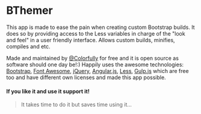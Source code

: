 BThemer
=====

This app is made to ease the pain when creating custom Bootstrap builds. It does so by providing access to the Less variables in charge of the "look and feel" in a user friendly interface. Allows custom builds, minifies, compiles and etc.

Made and maintained by <a href="https://github.com/ColorfullyMe" target="_blank">@Colorfully</a> for free and it is open source as software should one day be!:) Happily uses the awesome technologies: <a href="http://getbootstrap.com" target="_blank">Bootstrap</a>, <a href="http://fontawesome.io" target="_blank">Font Awesome</a>, <a href="http://jquery.com" target="_blank">jQuery</a>, <a href="https://angularjs.org" target="_blank">Angular.js</a>, <a href="http://lesscss.org" target="_blank">Less</a>, <a href="http://gulpjs.com" target="_blank">Gulp.js</a> which are free too and have different own licenses and made this app possible.

#### If you like it and use it support it!
> It takes time to do it but saves time using it...